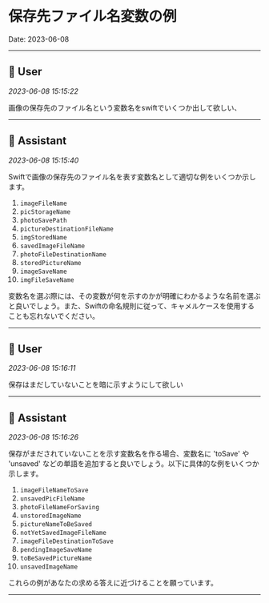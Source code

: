 # 保存先ファイル名変数の例

Date: 2023-06-08

---

## 👤 User
*2023-06-08 15:15:22*

画像の保存先のファイル名という変数名をswiftでいくつか出して欲しい、

---

## 🤖 Assistant
*2023-06-08 15:15:40*

Swiftで画像の保存先のファイル名を表す変数名として適切な例をいくつか示します。

1. `imageFileName`
2. `picStorageName`
3. `photoSavePath`
4. `pictureDestinationFileName`
5. `imgStoredName`
6. `savedImageFileName`
7. `photoFileDestinationName`
8. `storedPictureName`
9. `imageSaveName`
10. `imgFileSaveName`

変数名を選ぶ際には、その変数が何を示すのかが明確にわかるような名前を選ぶと良いでしょう。また、Swiftの命名規則に従って、キャメルケースを使用することも忘れないでください。

---

## 👤 User
*2023-06-08 15:16:11*

保存はまだしていないことを暗に示すようにして欲しい

---

## 🤖 Assistant
*2023-06-08 15:16:26*

保存がまだされていないことを示す変数名を作る場合、変数名に 'toSave' や 'unsaved' などの単語を追加すると良いでしょう。以下に具体的な例をいくつか示します。

1. `imageFileNameToSave`
2. `unsavedPicFileName`
3. `photoFileNameForSaving`
4. `unstoredImageName`
5. `pictureNameToBeSaved`
6. `notYetSavedImageFileName`
7. `imageFileDestinationToSave`
8. `pendingImageSaveName`
9. `toBeSavedPictureName`
10. `unsavedImageName`

これらの例があなたの求める答えに近づけることを願っています。

---

